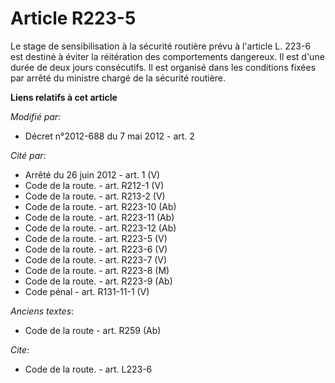 # Article R223-5

Le stage de sensibilisation à la sécurité routière prévu à l'article L. 223-6 est destiné à éviter la réitération des
comportements dangereux. Il est d'une durée de deux jours consécutifs. Il est organisé dans les conditions fixées par arrêté
du   ministre chargé de la sécurité routière.

**Liens relatifs à cet article**

_Modifié par_:

  - Décret n°2012-688 du 7 mai 2012 - art. 2

_Cité par_:

  - Arrêté du 26 juin 2012 - art. 1 (V)
  - Code de la route. - art. R212-1 (V)
  - Code de la route. - art. R213-2 (V)
  - Code de la route. - art. R223-10 (Ab)
  - Code de la route. - art. R223-11 (Ab)
  - Code de la route. - art. R223-12 (Ab)
  - Code de la route. - art. R223-5 (V)
  - Code de la route. - art. R223-6 (V)
  - Code de la route. - art. R223-7 (V)
  - Code de la route. - art. R223-8 (M)
  - Code de la route. - art. R223-9 (Ab)
  - Code pénal - art. R131-11-1 (V)

_Anciens textes_:

  - Code de la route - art. R259 (Ab)

_Cite_:

  - Code de la route. - art. L223-6
